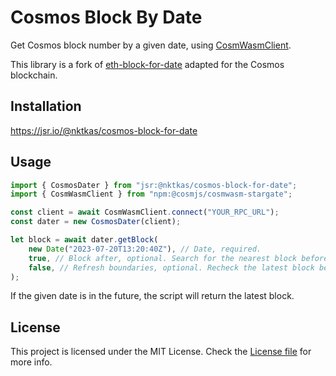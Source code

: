 # Cosmos Block By Date

Get Cosmos block number by a given date, using [CosmWasmClient](https://cosmos.github.io/cosmjs/latest/cosmwasm-stargate/classes/CosmWasmClient.html).

This library is a fork of [eth-block-for-date](https://github.com/m1guelpf/eth-block-for-date) adapted for the Cosmos blockchain.

## Installation

https://jsr.io/@nktkas/cosmos-block-for-date

## Usage

```typescript
import { CosmosDater } from "jsr:@nktkas/cosmos-block-for-date";
import { CosmWasmClient } from "npm:@cosmjs/cosmwasm-stargate";

const client = await CosmWasmClient.connect("YOUR_RPC_URL");
const dater = new CosmosDater(client);

let block = await dater.getBlock(
    new Date("2023-07-20T13:20:40Z"), // Date, required.
    true, // Block after, optional. Search for the nearest block before or after the given date. True by default.
    false, // Refresh boundaries, optional. Recheck the latest block before request. False by default
);
```

If the given date is in the future, the script will return the latest block.

## License

This project is licensed under the MIT License. Check the [License file](LICENSE) for more info.
